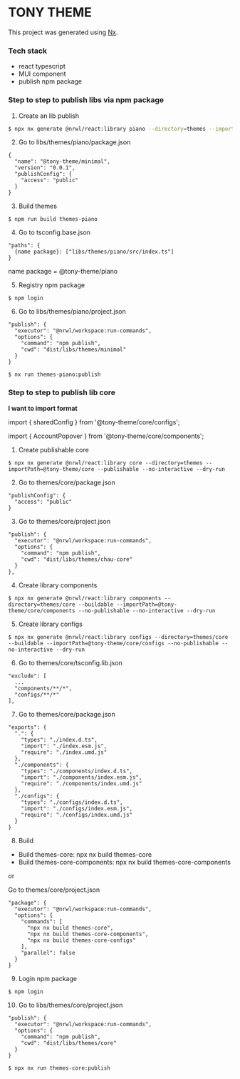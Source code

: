 # TONY THEME

This project was generated using [Nx](https://nx.dev).

### Tech stack

- react typescript
- MUI component
- publish npm package

### Step to step to publish libs via npm package

1. Create an lib publish

```bash
$ npx nx generate @nrwl/react:library piano --directory=themes --importPath=@tony-mui/minimal --publishable
```

2. Go to libs/themes/piano/package.json

```
{
  "name": "@tony-theme/minimal",
  "version": "0.0.1",
  "publishConfig": {
    "access": "public"
  }
}
```

3. Build themes

```
$ npm run build themes-piano
```

4. Go to tsconfig.base.json

```
"paths": {
  {name package}: ["libs/themes/piano/src/index.ts"]
}
```

name package = @tony-theme/piano

5. Registry npm package

```
$ npm login
```

6. Go to libs/themes/piano/project.json

```
"publish": {
  "executor": "@nrwl/workspace:run-commands",
  "options": {
    "command": "npm publish",
    "cwd": "dist/libs/themes/minimal"
  }
}

$ nx run themes-piano:publish
```

### Step to step to publish lib core

<b>I want to import format</b>

import { sharedConfig } from '@tony-theme/core/configs';

import { AccountPopover } from '@tony-theme/core/components';

1. Create publishable core

```
$ npx nx generate @nrwl/react:library core --directory=themes --importPath=@tony-theme/core --publishable --no-interactive --dry-run
```

2. Go to themes/core/package.json

```
"publishConfig": {
  "access": "public"
}
```

3. Go to themes/core/project.json

```
"publish": {
  "executor": "@nrwl/workspace:run-commands",
  "options": {
    "command": "npm publish",
    "cwd": "dist/libs/themes/chau-core"
  }
},
```

4. Create library components

```
$ npx nx generate @nrwl/react:library components --directory=themes/core --buildable --importPath=@tony-theme/core/components --no-publishable --no-interactive --dry-run
```

5. Create library configs

```
$ npx nx generate @nrwl/react:library configs --directory=themes/core --buildable --importPath=@tony-theme/core/configs --no-publishable --no-interactive --dry-run
```

6. Go to themes/core/tsconfig.lib.json

```
"exclude": [
  ...
  "components/**/*",
  "configs/**/*"
],
```

7. Go to themes/core/package.json

```
"exports": {
  ".": {
    "types": "./index.d.ts",
    "import": "./index.esm.js",
    "require": "./index.umd.js"
  },
  "./components": {
    "types": "./components/index.d.ts",
    "import": "./components/index.esm.js",
    "require": "./components/index.umd.js"
  },
  "./configs": {
    "types": "./configs/index.d.ts",
    "import": "./configs/index.esm.js",
    "require": "./configs/index.umd.js"
  }
}
```

8. Build

- Build themes-core: npx nx build themes-core
- Build themes-core-components: npx nx build themes-core-components

or

Go to themes/core/project.json

```
"package": {
  "executor": "@nrwl/workspace:run-commands",
  "options": {
    "commands": [
      "npx nx build themes-core",
      "npx nx build themes-core-components",
      "npx nx build themes-core-configs"
    ],
    "parallel": false
  }
}
```

9. Login npm package

```
$ npm login
```

10. Go to libs/themes/core/project.json

```
"publish": {
  "executor": "@nrwl/workspace:run-commands",
  "options": {
    "command": "npm publish",
    "cwd": "dist/libs/themes/core"
  }
}

$ npx nx run themes-core:publish
```
